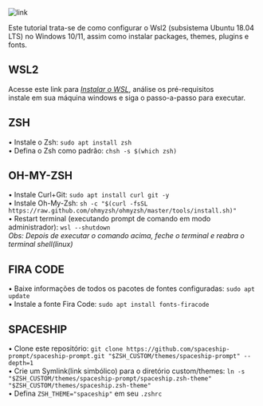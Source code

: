 ![link](https://assets.ubuntu.com/v1/ad89548e-ubuntu-on-wsl.png)

Este tutorial trata-se de como configurar o Wsl2 (subsistema Ubuntu 18.04 LTS) no Windows 10/11, assim como instalar packages, themes, plugins e fonts.

## WSL2

Acesse este link para _[Instalar o WSL](https://docs.microsoft.com/pt-br/windows/wsl/install)_, análise os pré-requisitos <br> instale em sua máquina windows e siga o passo-a-passo para executar.

## ZSH

• Instale o Zsh: `sudo apt install zsh`<br>
• Defina o Zsh como padrão: `chsh -s $(which zsh)`

## OH-MY-ZSH

• Instale Curl+Git: `sudo apt install curl git -y`<br>
• Instale Oh-My-Zsh: `sh -c "$(curl -fsSL https://raw.github.com/ohmyzsh/ohmyzsh/master/tools/install.sh)"`<br>
• Restart terminal (executando prompt de comando em modo administrador): `wsl --shutdown`<br>
_Obs: Depois de executar o comando acima, feche o terminal e reabra o terminal shell(linux)_

## FIRA CODE

• Baixe informações de todos os pacotes de fontes configuradas: `sudo apt update`<br>
• Instale a fonte Fira Code: `sudo apt install fonts-firacode`<br>

## SPACESHIP

• Clone este repositório: `git clone https://github.com/spaceship-prompt/spaceship-prompt.git "$ZSH_CUSTOM/themes/spaceship-prompt" --depth=1`<br>
• Crie um Symlink(link simbólico) para o diretório custom/themes: `ln -s "$ZSH_CUSTOM/themes/spaceship-prompt/spaceship.zsh-theme" "$ZSH_CUSTOM/themes/spaceship.zsh-theme"`<br>
• Defina `ZSH_THEME="spaceship"` em seu `.zshrc`<br>
